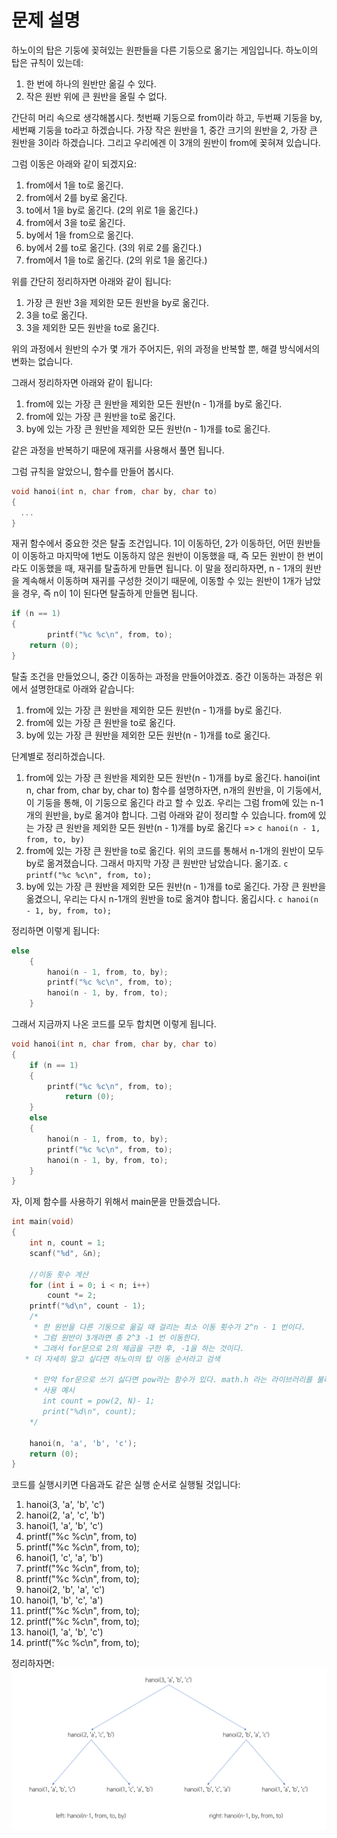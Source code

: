 # 문제 설명
하노이의 탑은 기둥에 꽂혀있는 원판들을 다른 기둥으로 옮기는 게임입니다.
하노이의 탑은 규칙이 있는데:
  1. 한 번에 하나의 원반만 옮길 수 있다.
  2. 작은 원반 위에 큰 원반을 올릴 수 없다.

간단히 머리 속으로 생각해봅시다. 
첫번째 기둥으로 from이라 하고, 두번째 기둥을 by, 세번째 기둥을 to라고 하겠습니다. 
가장 작은 원반을 1, 중간 크기의 원반을 2, 가장 큰 원반을 3이라 하겠습니다.
그리고 우리에겐 이 3개의 원반이 from에 꽂혀져 있습니다.

그럼 이동은 아래와 같이 되겠지요:
  1. from에서 1을 to로 옮긴다.
  2. from에서 2를 by로 옮긴다.
  3. to에서 1을 by로 옮긴다. (2의 위로 1을 옮긴다.)
  4. from에서 3을 to로 옮긴다.
  5. by에서 1을 from으로 옮긴다.
  6. by에서 2를 to로 옮긴다. (3의 위로 2를 옮긴다.)
  7. from에서 1을 to로 옮긴다. (2의 위로 1을 옮긴다.)
  
위를 간단히 정리하자면 아래와 같이 됩니다:
  1. 가장 큰 원반 3을 제외한 모든 원반을 by로 옮긴다.
  2. 3을 to로 옮긴다.
  3. 3을 제외한 모든 원반을 to로 옮긴다.

위의 과정에서 원반의 수가 몇 개가 주어지든, 위의 과정을 반복할 뿐, 해결 방식에서의 변화는 없습니다.

그래서 정리하자면 아래와 같이 됩니다:
  1. from에 있는 가장 큰 원반을 제외한 모든 원반(n - 1)개를 by로 옮긴다.
  2. from에 있는 가장 큰 원반을 to로 옮긴다.
  3. by에 있는 가장 큰 원반을 제외한 모든 원반(n - 1)개를 to로 옮긴다.
  
같은 과정을 반복하기 때문에 재귀를 사용해서 풀면 됩니다.
  
그럼 규칙을 알았으니, 함수를 만들어 봅시다.
```c
void hanoi(int n, char from, char by, char to)
{
  ...
}
```

재귀 함수에서 중요한 것은 탈출 조건입니다. 
1이 이동하던, 2가 이동하던, 어떤 원반들이 이동하고 마지막에 1번도 이동하지 않은 원반이 이동했을 때, 즉 모든 원반이 한 번이라도 이동했을 때, 재귀를 탈출하게 만들면 됩니다.
이 말을 정리하자면, n - 1개의 원반을 계속해서 이동하며 재귀를 구성한 것이기 때문에, 이동할 수 있는 원반이 1개가 남았을 경우, 즉 n이 1이 된다면 탈출하게 만들면 됩니다. 
```c
if (n == 1)
{
		printf("%c %c\n", from, to);
    return (0);
}
```

탈출 조건을 만들었으니, 중간 이동하는 과정을 만들어야겠죠.
중간 이동하는 과정은 위에서 설명한대로 아래와 같습니다:
  1. from에 있는 가장 큰 원반을 제외한 모든 원반(n - 1)개를 by로 옮긴다.
  2. from에 있는 가장 큰 원반을 to로 옮긴다.
  3. by에 있는 가장 큰 원반을 제외한 모든 원반(n - 1)개를 to로 옮긴다.

단계별로 정리하겠습니다.

1. from에 있는 가장 큰 원반을 제외한 모든 원반(n - 1)개를 by로 옮긴다.
hanoi(int n, char from, char by, char to) 함수를 설명하자면, n개의 원반을, 이 기둥에서, 이 기둥을 통해, 이 기둥으로 옮긴다 라고 할 수 있죠. 
우리는 그럼 from에 있는 n-1개의 원반을, by로 옮겨야 합니다. 그럼 아래와 같이 정리할 수 있습니다.
from에 있는 가장 큰 원반을 제외한 모든 원반(n - 1)개를 by로 옮긴다 => ```c hanoi(n - 1, from, to, by)```
2. from에 있는 가장 큰 원반을 to로 옮긴다.
위의 코드를 통해서 n-1개의 원반이 모두 by로 옮겨졌습니다.
그래서 마지막 가장 큰 원반만 남았습니다. 옮기죠.
```c printf("%c %c\n", from, to); ```
3. by에 있는 가장 큰 원반을 제외한 모든 원반(n - 1)개를 to로 옮긴다.
가장 큰 원반을 옮겼으니, 우리는 다시 n-1개의 원반을 to로 옮겨야 합니다. 옮깁시다.
```c hanoi(n - 1, by, from, to); ```
  
정리하면 이렇게 됩니다:
```c
else
	{
		hanoi(n - 1, from, to, by);
		printf("%c %c\n", from, to);
		hanoi(n - 1, by, from, to);
	}
```

그래서 지금까지 나온 코드를 모두 합치면 이렇게 됩니다.
```c
void hanoi(int n, char from, char by, char to)
{
	if (n == 1)
  	{
		printf("%c %c\n", from, to);
    		return (0);
  	}
	else
	{
		hanoi(n - 1, from, to, by);
		printf("%c %c\n", from, to);
		hanoi(n - 1, by, from, to);
	}
}
```

자, 이제 함수를 사용하기 위해서 main문을 만들겠습니다.
```c
int main(void)
{
	int n, count = 1;
	scanf("%d", &n); 
	
	//이동 횟수 계산 
	for (int i = 0; i < n; i++)
		count *= 2;
	printf("%d\n", count - 1);
	/*
	 * 한 원반을 다른 기둥으로 옮길 때 걸리는 최소 이동 횟수가 2^n - 1 번이다. 
	 * 그럼 원반이 3개라면 총 2^3 -1 번 이동한다. 
	 * 그래서 for문으로 2의 제곱을 구한 후, -1을 하는 것이다.
   * 더 자세히 알고 싶다면 하노이의 탑 이동 순서라고 검색
	 
	 * 만약 for문으로 쓰기 싫다면 pow라는 함수가 있다. math.h 라는 라이브러리를 불러오면 사용할 수 있다. 
	 * 사용 예시
	   int count = pow(2, N)- 1;
	   print("%d\n", count);
	*/
	
	hanoi(n, 'a', 'b', 'c');
	return (0);
}
```

코드를 실행시키면 다음과도 같은 실행 순서로 실행될 것입니다:
  1. hanoi(3, 'a', 'b', 'c')
  2. hanoi(2, 'a', 'c', 'b')
  3. hanoi(1, 'a', 'b', 'c')
  4. printf("%c %c\n", from, to)
  5. printf("%c %c\n", from, to);
  6. hanoi(1, 'c', 'a', 'b')
  7. printf("%c %c\n", from, to);
  8. printf("%c %c\n", from, to);
  9. hanoi(2, 'b', 'a', 'c')
  10. hanoi(1, 'b', 'c', 'a')
  11. printf("%c %c\n", from, to);
  12. printf("%c %c\n", from, to);
  13. hanoi(1, 'a', 'b', 'c')
  14. printf("%c %c\n", from, to);
  
  정리하자면:
  ![alt text](/recursive/11729/11729.png )
